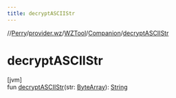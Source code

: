 ```yaml
---
title: decryptASCIIStr
---
```

//[Perry](../../../../index.html)/[provider.wz](../../index.html)/[WZTool](../index.html)/[Companion](index.html)/[decryptASCIIStr](decrypt-a-s-c-i-i-str.html)



# decryptASCIIStr



[jvm]\
fun [decryptASCIIStr](decrypt-a-s-c-i-i-str.html)(str: [ByteArray](https://kotlinlang.org/api/latest/jvm/stdlib/kotlin/-byte-array/index.html)): [String](https://kotlinlang.org/api/latest/jvm/stdlib/kotlin/-string/index.html)




